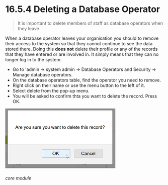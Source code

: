 #  16.5.4 Deleting a Database Operator

> It is important to delete members of staff as database operators when they leave

When a database operator leaves your organisation you should to remove their access to the system so that they cannot continue to see the data stored there. Doing this **does not** delete their profile or any of the records that they have entered or are involved in. It simply means that they can no longer log in to the system. 

- Go to 'admin -> system admin -> Database Operators and Security -> Manage database operators.
- On the database operators table, find the operator you need to remove.
- Right click on their name or use the menu button to the left of it.
- Select delete from the pop-up menu.
- You will be asked to confirm thta you want to delete the record. Press OK.

![Delete Database Operator Confirmation](16.5.4a.png)


###### core module
